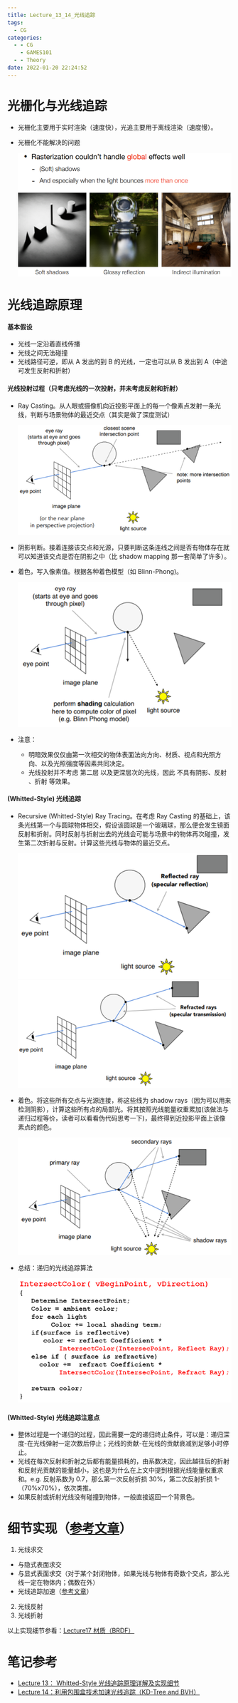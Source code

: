 ```yaml
---
title: Lecture_13_14_光线追踪
tags:
  - CG
categories:
  - - CG
    - GAMES101
  - - Theory
date: 2022-01-20 22:24:52
---
```


# 光栅化与光线追踪

- 光栅化主要用于实时渲染（速度快），光追主要用于离线渲染（速度慢）。
- 光栅化不能解决的问题

  ![](Lecture-13-14-光线追踪/05a9ebe9-d09b-4a7b-8f0a-76924abd7de6-11709514.jpg)

# 光线追踪原理

#### 基本假设

- 光线一定沿着直线传播
- 光线之间无法碰撞
- 光线路径可逆，即从 A 发出的到 B 的光线，一定也可以从 B 发出到 A（中途可发生反射和折射）

#### 光线投射过程（只考虑光线的一次投射，并未考虑反射和折射）

- Ray Casting。从人眼或摄像机向近投影平面上的每一个像素点发射一条光线，判断与场景物体的最近交点（其实是做了深度测试）

  ![](Lecture-13-14-光线追踪/6cd29b8d-4eb0-4a8f-b424-751d1127ca85-11709514.jpg)

- 阴影判断。接着连接该交点和光源，只要判断这条连线之间是否有物体存在就可以知道该交点是否在阴影之中（比 shadow mapping 那一套简单了许多）。
- 着色，写入像素值。根据各种着色模型（如 Blinn-Phong)。

  ![](Lecture-13-14-光线追踪/4aef80f5-3e83-4d63-bd90-4697b7068480-11709514.jpg)

- 注意：

  - 明暗效果仅仅由第一次相交的物体表面法向方向、材质、视点和光照方向、以及光照强度等因素共同决定。
  - 光线投射并不考虑 第二层 以及更深层次的光线，因此 不具有阴影、反射 、折射 等效果。

#### (Whitted-Style) 光线追踪

- Recursive (Whitted-Style) Ray Tracing。在考虑 Ray Casting 的基础上，该条光线第一个与圆球物体相交，假设该圆球是一个玻璃球，那么便会发生镜面反射和折射。同时反射与折射出去的光线会可能与场景中的物体再次碰撞，发生第二次折射与反射。计算这些光线与物体的最近交点。

  ![](Lecture-13-14-光线追踪/4016976d-f6b0-4f90-90a1-318bfd876cfd-11709514.jpg)
  ![](Lecture-13-14-光线追踪/4a35ccd5-5c41-4918-b933-6be146bec18e-11709514.jpg)

- 着色。将这些所有交点与光源连接，称这些线为 shadow rays（因为可以用来检测阴影），计算这些所有点的局部光。将其按照光线能量权重累加(该做法与递归过程等价，读者可以看看伪代码思考一下)，最终得到近投影平面上该像素点的颜色。

  ![](Lecture-13-14-光线追踪/f0a8be5f-bfea-4601-888d-56d20708dae3-11709514.jpg)

- 总结：递归的光线追踪算法

  ![](Lecture-13-14-光线追踪/8e9ce952-9c18-4177-a269-5f8b098a1a12-11709514.jpg)

#### (Whitted-Style) 光线追踪注意点

- 整体过程是一个递归的过程，因此需要一定的递归终止条件，可以是：递归深度-在光线弹射一定次数后停止；光线的贡献-在光线的贡献衰减到足够小时停止。
- 光线在每次反射和折射之后都有能量损耗的，由系数决定，因此越往后的折射和反射光贡献的能量越小，这也是为什么在上文中提到根据光线能量权重求和。e.g. 反射系数为 0.7，那么第一次反射折损 30%，第二次反射折损 1-（70%x70%），依次类推。
- 如果反射或折射光线没有碰撞到物体，一般直接返回一个背景色。

# 细节实现（[参考文章](https://blog.csdn.net/qq_38065509/article/details/106299336)）

1. 光线求交

- 与隐式表面求交
- 与显式表面求交（对于某个封闭物体，如果光线与物体有奇数个交点，那么光线一定在物体内；偶数在外）
- 光线追踪加速（[参考文章](https://blog.csdn.net/qq_38065509/article/details/106396844)）

2. 光线反射
3. 光线折射

以上实现细节参看：[Lecture17 材质（BRDF）](https://dreamfields.github.io/2022/02/08/Lecture-17-%E6%9D%90%E8%B4%A8/)

# 笔记参考

- [Lecture 13： Whitted-Style 光线追踪原理详解及实现细节](https://zhuanlan.zhihu.com/p/144403005)
- [Lecture 14：利用包围盒技术加速光线追踪（KD-Tree and BVH）](https://zhuanlan.zhihu.com/p/144403802)
